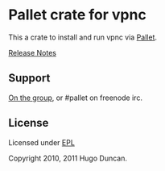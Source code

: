 # Pallet crate for vpnc

This a crate to install and run vpnc via [Pallet](http://pallet.github.com/pallet).

[Release Notes](https://github.com/pallet/vpnc-crate/blob/master/ReleaseNotes.md)

## Support

[On the group](http://groups.google.com/group/pallet-clj), or #pallet on freenode irc.

## License

Licensed under [EPL](http://www.eclipse.org/legal/epl-v10.html)

Copyright 2010, 2011 Hugo Duncan.
